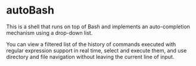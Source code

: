 # autoBash

This is a shell that runs on top of Bash and implements an auto-completion mechanism using a drop-down list.

You can view a filtered list of the history of commands executed with regular expression support in real time, select and execute them, and use directory and file navigation without leaving the current line of input.
